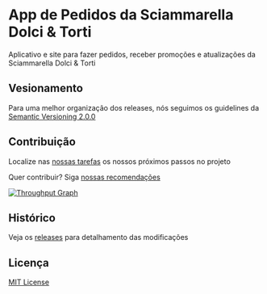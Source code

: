 # App de Pedidos da Sciammarella Dolci & Torti

Aplicativo e site para fazer pedidos, receber promoções e atualizações da Sciammarella Dolci & Torti


## Vesionamento

Para uma melhor organização dos releases, nós seguimos os guidelines da [Semantic Versioning 2.0.0](http://semver.org/)


## Contribuição

Localize nas [nossas tarefas](https://github.com/services4youbr/sciammarella/issues) os nossos próximos passos no projeto

Quer contribuir? Siga [nossas recomendações](https://github.com/services4youbr/sciammarella/blob/master/CONTRIBUTING.md)

[![Throughput Graph](https://graphs.waffle.io/services4youbr/sciammarella/throughput.svg)](https://waffle.io/services4youbr/sciammarella/metrics/throughput)

## Histórico

Veja os [releases](https://github.com/services4youbr/sciammarella/releases) para detalhamento das modificações

## Licença

[MIT License](https://github.com/services4youbr/sciammarella/blob/master/LICENSE)

